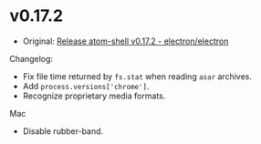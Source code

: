 # v0.17.2

* Original: [Release atom-shell v0.17.2 - electron/electron](https://github.com/electron/electron/releases/tag/v0.17.2)


Changelog:

* Fix file time returned by `fs.stat` when reading `asar` archives.
* Add `process.versions['chrome']`.
* Recognize proprietary media formats.

Mac

* Disable rubber-band.
